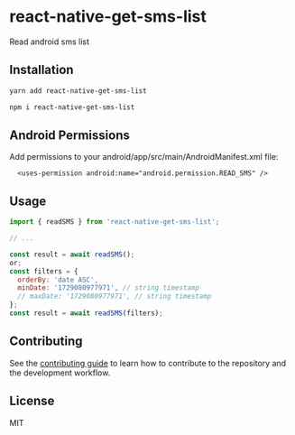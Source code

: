 # react-native-get-sms-list

Read android sms list

## Installation

```sh
yarn add react-native-get-sms-list
```

```sh
npm i react-native-get-sms-list
```

## Android Permissions

Add permissions to your android/app/src/main/AndroidManifest.xml file:

```
  <uses-permission android:name="android.permission.READ_SMS" />
```

## Usage

```js
import { readSMS } from 'react-native-get-sms-list';

// ...

const result = await readSMS();
or;
const filters = {
  orderBy: 'date ASC',
  minDate: '1729080977971', // string timestamp
  // maxDate: '1729080977971', // string timestamp
};
const result = await readSMS(filters);
```

## Contributing

See the [contributing guide](CONTRIBUTING.md) to learn how to contribute to the repository and the development workflow.

## License

MIT

